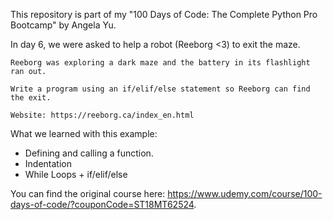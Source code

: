 This repository is part of my "100 Days of Code: The Complete Python Pro Bootcamp" by Angela Yu.

In day 6, we were asked to help a robot (Reeborg <3) to exit the maze.

``` 
Reeborg was exploring a dark maze and the battery in its flashlight ran out.

Write a program using an if/elif/else statement so Reeborg can find the exit. 

Website: https://reeborg.ca/index_en.html
```

What we learned with this example:
- Defining and calling a function.
- Indentation
- While Loops + if/elif/else

You can find the original course here: https://www.udemy.com/course/100-days-of-code/?couponCode=ST18MT62524.
